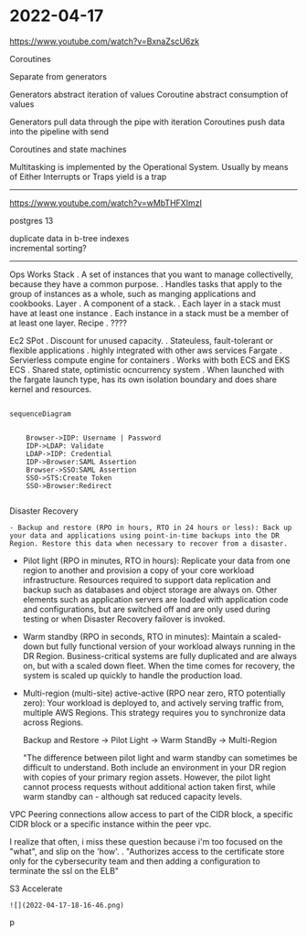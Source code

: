 # 2022-04-17

https://www.youtube.com/watch?v=BxnaZscU6zk

Coroutines

Separate from  generators

Generators abstract iteration of values
Coroutine abstract consumption of values

Generators pull data through the pipe with iteration
Coroutines push data into the pipeline with send



Coroutines and state machines



Multitasking is implemented by the Operational System.
    Usually by means of Either Interrupts or Traps
    yield is a trap


___

https://www.youtube.com/watch?v=wMbTHFXImzI

postgres 13

duplicate data in b-tree indexes  
incremental sorting?

___


Ops Works
    Stack
    . A set of instances that you want to manage collectivelly, because they have a common purpose. 
    . Handles tasks that apply to the group of instances as a whole, such as manging applications and cookbooks. 
    Layer
        . A component of a stack. 
        . Each layer in a stack must have at least one instance
        . Each instance in a stack must be a member of at least one layer. 
    Recipe
        . ????
    

Ec2
    SPot
        . Discount for unused capacity.
        . Stateuless, fault-tolerant or flexible applications
        . highly integrated with other aws services
    Fargate 
        . Servierless compute engine for containers
        . Works with both ECS and EKS
    ECS
        . Shared state, optimistic ocncurrency system
        .  When launched with the fargate launch type, has its own isolation boundary and does share kernel and resources. 




```mermaid

sequenceDiagram
    
    
    Browser->IDP: Username | Password
    IDP->LDAP: Validate
    LDAP->IDP: Credential
    IDP->Browser:SAML Assertion
    Browser->SSO:SAML Assertion
    SSO->STS:Create Token
    SSO->Browser:Redirect 


```



Disaster Recovery
    
    - Backup and restore (RPO in hours, RTO in 24 hours or less): Back up your data and applications using point-in-time backups into the DR Region. Restore this data when necessary to recover from a disaster.

- Pilot light (RPO in minutes, RTO in hours): Replicate your data from one region to another and provision a copy of your core workload infrastructure. Resources required to support data replication and backup such as databases and object storage are always on. Other elements such as application servers are loaded with application code and configurations, but are switched off and are only used during testing or when Disaster Recovery failover is invoked.

- Warm standby (RPO in seconds, RTO in minutes): Maintain a scaled-down but fully functional version of your workload always running in the DR Region. Business-critical systems are fully duplicated and are always on, but with a scaled down fleet. When the time comes for recovery, the system is scaled up quickly to handle the production load.

- Multi-region (multi-site) active-active (RPO near zero, RTO potentially zero): Your workload is deployed to, and actively serving traffic from, multiple AWS Regions. This strategy requires you to synchronize data across Regions.

    Backup and Restore -> Pilot Light -> Warm StandBy -> Multi-Region

    "The difference between pilot light and warm standby can sometimes be difficult to understand. Both include an environment in your DR region with copies of your primary region assets.  However, the pilot light cannot process requests without additional action taken first, while warm standby can - although sat reduced capacity levels. 


VPC Peering connections allow access to part of the CIDR block, a specific CIDR block or a specific instance within the peer vpc. 


I realize that often, i miss these question because i'm too focused on the "what", and slip on the 'how'. 
    . "Authorizes access to the certificate store only for the cybersecurity team and then adding a configuration to terminate the ssl on the ELB"



S3 
    Accelerate


    ![](2022-04-17-18-16-46.png)
p

